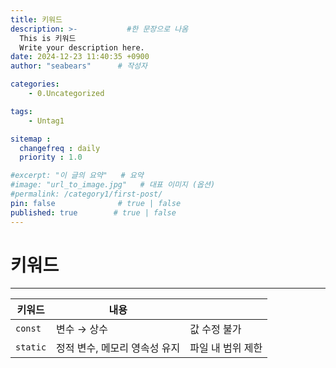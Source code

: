 ```yaml
---
title: 키워드
description: >-           #한 문장으로 나옴
  This is 키워드
  Write your description here.
date: 2024-12-23 11:40:35 +0900
author: "seabears"      # 작성자

categories: 
    - 0.Uncategorized

tags: 
    - Untag1

sitemap :
  changefreq : daily
  priority : 1.0

#excerpt: "이 글의 요약"   # 요약
#image: "url_to_image.jpg"   # 대표 이미지 (옵션)
#permalink: /category1/first-post/
pin: false              # true | false
published: true        # true | false
---
```


# 키워드

---

| 키워드  | 내용                          |          | 
|---------|------------------------------|----------|
| `const` | 변수 → 상수                   | 값 수정 불가  |
| `static`| 정적 변수, 메모리 영속성 유지  | 파일 내 범위 제한  |





